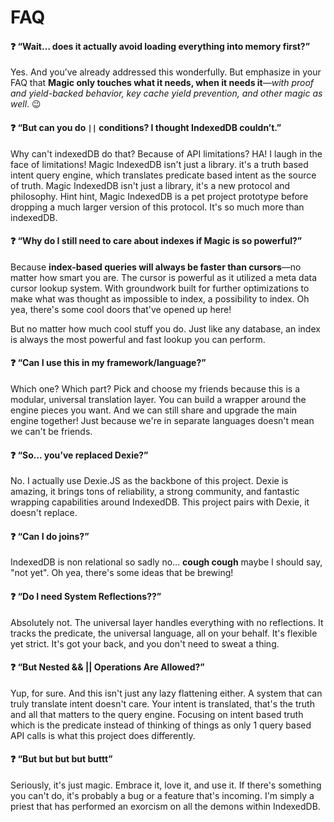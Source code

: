 # FAQ
#### ❓ “Wait… does it actually avoid loading everything into memory first?”

Yes. And you’ve already addressed this wonderfully. But emphasize in your FAQ that **Magic only touches what it needs, when it needs it**—_with proof and yield-backed behavior, key cache yield prevention, and other magic as well_. 😉

#### ❓ “But can you do `||` conditions? I thought IndexedDB couldn’t.”

Why can't indexedDB do that? Because of API limitations? HA! I laugh in the face of limitations! Magic IndexedDB isn't just a library. it's a truth based intent query engine, which translates predicate based intent as the source of truth. Magic IndexedDB isn't just a library, it's a new protocol and philosophy. Hint hint, Magic IndexedDB is a pet project prototype before dropping a much larger version of this protocol. It's so much more than indexedDB.

#### ❓ “Why do I still need to care about indexes if Magic is so powerful?”

Because **index-based queries will always be faster than cursors**—no matter how smart you are. The cursor is powerful as it utilized a meta data cursor lookup system. With groundwork built for further optimizations to make what was thought as impossible to index, a possibility to index. Oh yea, there's some cool doors that've opened up here!

But no matter how much cool stuff you do. Just like any database, an index is always the most powerful and fast lookup you can perform.

#### ❓ “Can I use this in my framework/language?”

Which one? Which part? Pick and choose my friends because this is a modular, universal translation layer. You can build a wrapper around the engine pieces you want. And we can still share and upgrade the main engine together! Just because we're in separate languages doesn't mean we can't be friends.

#### ❓ “So… you’ve replaced Dexie?”

No. I actually use Dexie.JS as the backbone of this project. Dexie is amazing, it brings tons of reliability, a strong community, and fantastic wrapping capabilities around IndexedDB. This project pairs with Dexie, it doesn't replace.

#### ❓ “Can I do joins?”

IndexedDB is non relational so sadly no... **cough cough** maybe I should say, "not yet". Oh yea, there's some ideas that be brewing!

#### ❓ “Do I need System Reflections??”

Absolutely not. The universal layer handles everything with no reflections. It tracks the predicate, the universal language, all on your behalf. It's flexible yet strict. It's got your back, and you don't need to sweat a thing.

#### ❓ “But Nested && || Operations Are Allowed?”

Yup, for sure. And this isn't just any lazy flattening either. A system that can truly translate intent doesn't care. Your intent is translated, that's the truth and all that matters to the query engine. Focusing on intent based truth which is the predicate instead of thinking of things as only 1 query based API calls is what this project does differently.

#### ❓ “But but but but buttt”

Seriously, it's just magic. Embrace it, love it, and use it. If there's something you can't do, it's probably a bug or a feature that's incoming. I'm simply a priest that has performed an exorcism on all the demons within IndexedDB.